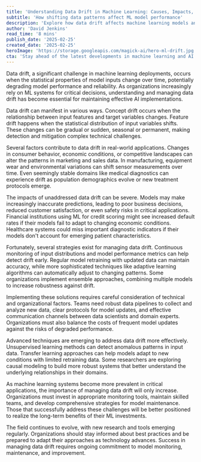 ```yaml
---
title: 'Understanding Data Drift in Machine Learning: Causes, Impacts, and Solutions'
subtitle: 'How shifting data patterns affect ML model performance'
description: 'Explore how data drift affects machine learning models and learn essential strategies for detecting and managing this critical challenge. From continuous monitoring to adaptive algorithms, discover how organizations can maintain ML model performance as data patterns evolve.'
author: 'David Jenkins'
read_time: '8 mins'
publish_date: '2025-02-25'
created_date: '2025-02-25'
heroImage: 'https://storage.googleapis.com/magick-ai/hero-ml-drift.jpg'
cta: 'Stay ahead of the latest developments in machine learning and AI maintenance. Follow us on LinkedIn for regular insights into managing data drift and other critical ML challenges.'
---
```


Data drift, a significant challenge in machine learning deployments, occurs when the statistical properties of model inputs change over time, potentially degrading model performance and reliability. As organizations increasingly rely on ML systems for critical decisions, understanding and managing data drift has become essential for maintaining effective AI implementations.

Data drift can manifest in various ways. Concept drift occurs when the relationship between input features and target variables changes. Feature drift happens when the statistical distribution of input variables shifts. These changes can be gradual or sudden, seasonal or permanent, making detection and mitigation complex technical challenges.

Several factors contribute to data drift in real-world applications. Changes in consumer behavior, economic conditions, or competitive landscapes can alter the patterns in marketing and sales data. In manufacturing, equipment wear and environmental variations can shift sensor measurements over time. Even seemingly stable domains like medical diagnostics can experience drift as population demographics evolve or new treatment protocols emerge.

The impacts of unaddressed data drift can be severe. Models may make increasingly inaccurate predictions, leading to poor business decisions, reduced customer satisfaction, or even safety risks in critical applications. Financial institutions using ML for credit scoring might see increased default rates if their models fail to adapt to changing economic conditions. Healthcare systems could miss important diagnostic indicators if their models don't account for emerging patient characteristics.

Fortunately, several strategies exist for managing data drift. Continuous monitoring of input distributions and model performance metrics can help detect drift early. Regular model retraining with updated data can maintain accuracy, while more sophisticated techniques like adaptive learning algorithms can automatically adjust to changing patterns. Some organizations implement ensemble approaches, combining multiple models to increase robustness against drift.

Implementing these solutions requires careful consideration of technical and organizational factors. Teams need robust data pipelines to collect and analyze new data, clear protocols for model updates, and effective communication channels between data scientists and domain experts. Organizations must also balance the costs of frequent model updates against the risks of degraded performance.

Advanced techniques are emerging to address data drift more effectively. Unsupervised learning methods can detect anomalous patterns in input data. Transfer learning approaches can help models adapt to new conditions with limited retraining data. Some researchers are exploring causal modeling to build more robust systems that better understand the underlying relationships in their domains.

As machine learning systems become more prevalent in critical applications, the importance of managing data drift will only increase. Organizations must invest in appropriate monitoring tools, maintain skilled teams, and develop comprehensive strategies for model maintenance. Those that successfully address these challenges will be better positioned to realize the long-term benefits of their ML investments.

The field continues to evolve, with new research and tools emerging regularly. Organizations should stay informed about best practices and be prepared to adapt their approaches as technology advances. Success in managing data drift requires ongoing commitment to model monitoring, maintenance, and improvement.